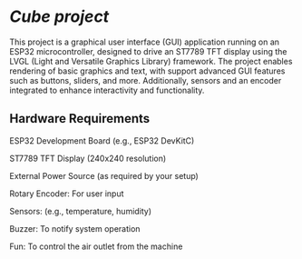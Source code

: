 # _Cube project_
This project is a graphical user interface (GUI) application running on an ESP32 microcontroller, designed to drive an ST7789 TFT display using the LVGL (Light and Versatile Graphics Library) framework. The project enables rendering of basic graphics and text, with support advanced GUI features such as buttons, sliders, and more. Additionally, sensors and an encoder integrated to enhance interactivity and functionality.



## Hardware Requirements

ESP32 Development Board (e.g., ESP32 DevKitC)

ST7789 TFT Display (240x240 resolution)

External Power Source (as required by your setup)

Rotary Encoder: For user input

Sensors: (e.g., temperature, humidity)

Buzzer: To notify system operation

Fun: To control the air outlet from the machine
